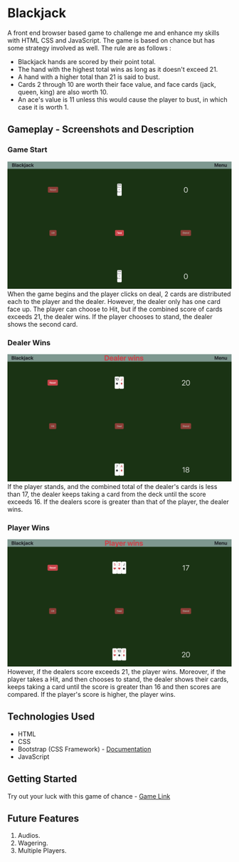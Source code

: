 # Blackjack
A front end browser based game to challenge me and enhance my skills with HTML CSS and JavaScript. The game is based on chance but has some strategy involved as well. The rule are as follows : <br>
- Blackjack hands are scored by their point total.<br>
 - The hand with the highest total wins as long as it doesn't exceed 21. <br>
- A hand with a higher total than 21 is said to bust. 
- Cards 2 through 10 are worth their face value, and face cards (jack, queen, king) are also worth 10. 
- An ace's value is 11 unless this would cause the player to bust, in which case it is worth 1. 

## Gameplay - Screenshots and Description

### Game Start
![Start Screen](<Game Start.png>)
When the game begins and the player clicks on deal, 2 cards are distributed each to the player and the dealer. However, the dealer only has one card face up.
The player can choose to Hit, but if the combined score of cards exceeds 21, the dealer wins.
If the player chooses to stand, the dealer shows the second card.

### Dealer Wins
![Dealer Wins](<Dealer Wins.png>)
If the player stands, and the combined total of the dealer's cards is less than 17, the dealer keeps taking a card from the deck until the score exceeds 16. If the dealers score is greater than that of the player, the dealer wins.

### Player Wins
![Player Wins](<Player Wins-1.png>)
However, if the dealers score exceeds 21, the player wins. Moreover, if the player takes a Hit, and then chooses to stand, the dealer shows their cards, keeps taking a card until the score is greater than 16 and then scores are compared. If the player's score is higher, the player wins.
## Technologies Used

- HTML
- CSS
- Bootstrap (CSS Framework) - [Documentation](https://getbootstrap.com/docs/5.3/components/card/)
- JavaScript

## Getting Started

Try out your luck with this game of chance - [Game Link](https://blackjackinjs.netlify.app/)

## Future Features

1. Audios.
2. Wagering.
3. Multiple Players.
